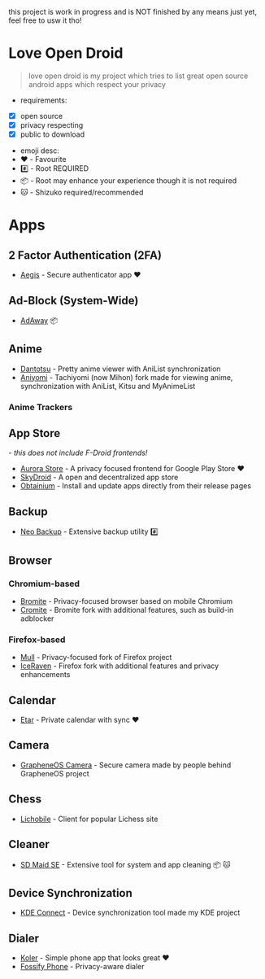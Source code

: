 this project is work in progress and is NOT finished by any means just yet, feel free to usw it tho!

# Love Open Droid

> love open droid is my project which tries to list great open source android apps which respect your privacy

- requirements:
- [x] open source
- [x] privacy respecting
- [x] public to download

- emoji desc:
- :heart: - Favourite
- :hash: - Root REQUIRED
- :package: - Root may enhance your experience though it is not required
- :cat: - Shizuko required/recommended

# Apps

## 2 Factor Authentication (2FA)

- [Aegis](https://github.com/beemdevelopment/Aegis) - Secure authenticator app :heart:

## Ad-Block (System-Wide)

- [AdAway](https://github.com/AdAway/AdAway) :package:

## Anime

- [Dantotsu](https://github.com/rebelonion/Dantotsu#dantotsu) - Pretty anime viewer with AniList synchronization
- [Aniyomi](https://github.com/aniyomiorg/aniyomi) - Tachiyomi (now Mihon) fork made for viewing anime, synchronization with AniList, Kitsu and MyAnimeList

### Anime Trackers

## App Store
*- this does not include F-Droid frontends!*

- [Aurora Store](https://gitlab.com/AuroraOSS/AuroraStore) - A privacy focused frontend for Google Play Store :heart:
- [SkyDroid](https://github.com/redsolver/skydroid) - A open and decentralized app store
- [Obtainium](https://github.com/ImranR98/Obtainium) - Install and update apps directly from their release pages

## Backup

- [Neo Backup](https://github.com/NeoApplications/Neo-Backup) - Extensive backup utility :hash:

## Browser

### Chromium-based

- [Bromite](https://github.com/bromite/bromite) - Privacy-focused browser based on mobile Chromium
- [Cromite](https://github.com/uazo/cromite) - Bromite fork with additional features, such as build-in adblocker

### Firefox-based

- [Mull](https://gitlab.com/divested-mobile/mull-fenix) - Privacy-focused fork of Firefox project
- [IceRaven](https://github.com/fork-maintainers/iceraven-browser) - Firefox fork with additional features and privacy enhancements

## Calendar

- [Etar](https://github.com/Etar-Group/Etar-Calendar) - Private calendar with sync :heart:

## Camera

- [GrapheneOS Camera](https://github.com/GrapheneOS/Camera) - Secure camera made by people behind GrapheneOS project

## Chess

- [Lichobile](https://github.com/lichess-org/lichobile) - Client for popular Lichess site

## Cleaner

- [SD Maid SE](https://github.com/d4rken-org/sdmaid-se) - Extensive tool for system and app cleaning :package: :cat:

## Device Synchronization

- [KDE Connect](https://github.com/KDE/kdeconnect-kde) - Device synchronization tool made my KDE project

## Dialer

- [Koler](https://github.com/Chooloo/koler) - Simple phone app that looks great :heart:
- [Fossify Phone](https://github.com/FossifyOrg/Phone) - Privacy-aware dialer
